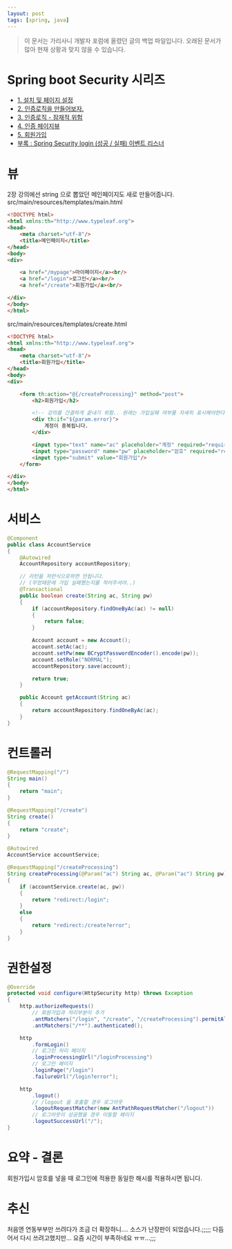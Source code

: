 ```yaml
---
layout: post
tags: [spring, java]
---
```


> 이 문서는 가리사니 개발자 포럼에 올렸던 글의 백업 파일입니다.
오래된 문서가 많아 현재 상황과 맞지 않을 수 있습니다.


# Spring boot Security 시리즈
- [1. 설치 및 페이지 설정](/2016/07/24/%EB%B0%B1%EC%97%85-%EA%B0%80%EB%A6%AC%EC%82%AC%EB%8B%88-Spring-boot-Security-1.-%EC%84%A4%EC%B9%98-%EB%B0%8F-%ED%8E%98%EC%9D%B4%EC%A7%80-%EC%84%A4%EC%A0%95.html)
- [2. 인증로직을 만들어보자.](/2016/07/25/%EB%B0%B1%EC%97%85-%EA%B0%80%EB%A6%AC%EC%82%AC%EB%8B%88-Spring-boot-Security-2.-%EC%9D%B8%EC%A6%9D-%EB%A1%9C%EC%A7%81%EC%9D%84-%EB%A7%8C%EB%93%A4%EC%96%B4%EB%B3%B4%EC%9E%90/html)
- [3. 인증로직 - 잠재적 위험](/2016/07/25/%EB%B0%B1%EC%97%85-%EA%B0%80%EB%A6%AC%EC%82%AC%EB%8B%88-Spring-boot-Security-3.-%EC%9D%B8%EC%A6%9D%EB%A1%9C%EC%A7%81-%EC%9E%A0%EC%9E%AC%EC%A0%81-%EC%9C%84%ED%97%98.html)
- [4. 인증 페이지뷰](/2016/07/26/%EB%B0%B1%EC%97%85-%EA%B0%80%EB%A6%AC%EC%82%AC%EB%8B%88-Spring-boot-Security-4.-%EC%9D%B8%EC%A6%9D-%ED%8E%98%EC%9D%B4%EC%A7%80%EB%B7%B0.html)
- [5. 회원가입](/2016/07/26/%EB%B0%B1%EC%97%85-%EA%B0%80%EB%A6%AC%EC%82%AC%EB%8B%88-Spring-boot-Security-5.-%ED%9A%8C%EC%9B%90%EA%B0%80%EC%9E%85.html)
- [부록 : Spring Security login (성공 / 실패) 이벤트 리스너 ](/2016/09/03/%EB%B0%B1%EC%97%85-%EA%B0%80%EB%A6%AC%EC%82%AC%EB%8B%88-Spring-Security-login-(%EC%84%B1%EA%B3%B5-%EC%8B%A4%ED%8C%A8)-%EC%9D%B4%EB%B2%A4%ED%8A%B8-%EB%A6%AC%EC%8A%A4%EB%84%88.html)


# 뷰
2장 강의에선 string 으로 뽑았던 메인페이지도 새로 만들어줍니다.
src/main/resources/templates/main.html
``` html
<!DOCTYPE html>
<html xmlns:th="http://www.typeleaf.org">
<head>
	<meta charset="utf-8"/>
	<title>메인페이지</title>
</head>
<body>
<div>

	<a href="/mypage">마이페이지</a><br/>
	<a href="/login">로그인</a><br/>
	<a href="/create">회원가입</a><br/>

</div>
</body>
</html>
```
src/main/resources/templates/create.html
``` html
<!DOCTYPE html>
<html xmlns:th="http://www.typeleaf.org">
<head>
	<meta charset="utf-8"/>
	<title>회원가입</title>
</head>
<body>
<div>

	<form th:action="@{/createProcessing}" method="post">
		<h2>회원가입</h2>

		<!-- 강의를 간결하게 끝내기 위함.. 원래는 가입실패 여부를 자세히 표시해야한다 -->
		<div th:if="${param.error}">
			계정이 중복됩니다.
		</div>

		<input type="text" name="ac" placeholder="계정" required="required"/>
		<input type="password" name="pw" placeholder="암호" required="required"/>
		<input type="submit" value="회원가입"/>
	</form>

</div>
</body>
</html>
```


# 서비스
``` java
@Component
public class AccountService
{
	@Autowired
	AccountRepository accountRepository;

	// 리턴을 저런식으로하면 안됩니다.
	// (무었때문에 가입 실패했는지를 적어주셔야..)
	@Transactional
	public boolean create(String ac, String pw)
	{
		if (accountRepository.findOneByAc(ac) != null)
		{
			return false;
		}

		Account account = new Account();
		account.setAc(ac);
		account.setPw(new BCryptPasswordEncoder().encode(pw));
		account.setRole("NORMAL");
		accountRepository.save(account);

		return true;
	}

	public Account getAccount(String ac)
	{
		return accountRepository.findOneByAc(ac);
	}
}
```


# 컨트롤러
``` java
@RequestMapping("/")
String main()
{
	return "main";
}

@RequestMapping("/create")
String create()
{
	return "create";
}

@Autowired
AccountService accountService;

@RequestMapping("/createProcessing")
String createProcessing(@Param("ac") String ac, @Param("ac") String pw)
{
	if (accountService.create(ac, pw))
	{
		return "redirect:/login";
	}
	else
	{
		return "redirect:/create?error";
	}
}
```


# 권한설정
``` java
@Override
protected void configure(HttpSecurity http) throws Exception
{
	http.authorizeRequests()
		// 회원가입과 처리부분이 추가
		.antMatchers("/login", "/create", "/createProcessing").permitAll()
		.antMatchers("/**").authenticated();

	http
		.formLogin()
		// 로그인 처리 페이지
		.loginProcessingUrl("/loginProcessing")
		// 로그인 페이지
		.loginPage("/login")
		.failureUrl("/login?error");

	http
		.logout()
		// /logout 을 호출할 경우 로그아웃
		.logoutRequestMatcher(new AntPathRequestMatcher("/logout"))
		// 로그아웃이 성공했을 경우 이동할 페이지
		.logoutSuccessUrl("/");
}
```


# 요약 - 결론
회원가입시 암호를 넣을 때 로그인에 적용한 동일한 해시를 적용하시면 됩니다.


# 추신
처음엔 연동부부만 쓰려다가 조금 더 확장하니.... 소스가 난장판이 되었습니다.;;;;;
다듬어서 다시 쓰려고했지만... 요즘 시간이 부족하네요 ㅠㅠ...;;;